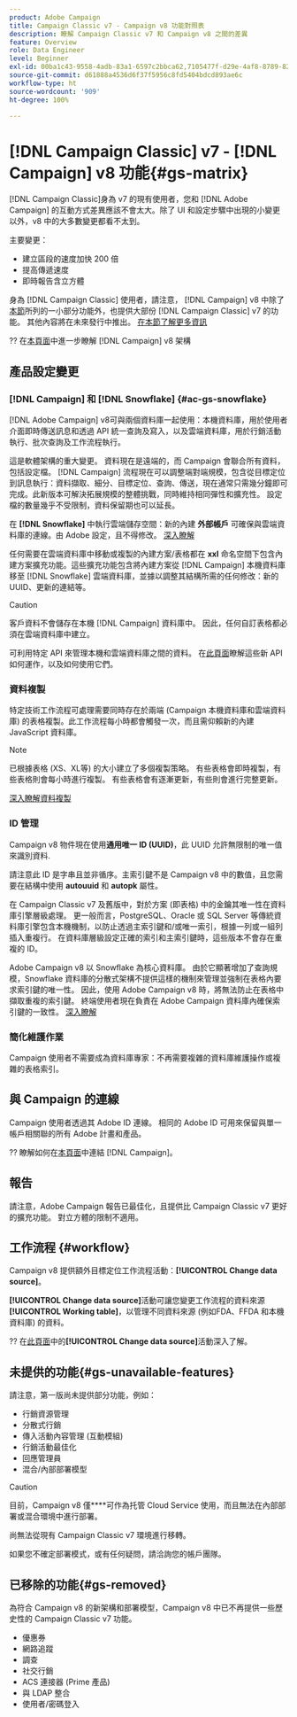 ```yaml
---
product: Adobe Campaign
title: Campaign Classic v7 - Campaign v8 功能對照表
description: 瞭解 Campaign Classic v7 和 Campaign v8 之間的差異
feature: Overview
role: Data Engineer
level: Beginner
exl-id: 00ba1c43-9558-4adb-83a1-6597c2bbca62,7105477f-d29e-4af8-8789-82b4459761b0
source-git-commit: d61888a4536d6f37f5956c8fd5404bdcd893ae6c
workflow-type: ht
source-wordcount: '909'
ht-degree: 100%

---
```


# [!DNL Campaign Classic] v7 - [!DNL Campaign] v8 功能{#gs-matrix}

[!DNL Campaign Classic]身為 v7 的現有使用者，您和 [!DNL Adobe Campaign] 的互動方式差異應該不會太大。除了 UI 和設定步驟中出現的小變更以外，v8 中的大多數變更都看不太到。

主要變更：

* 建立區段的速度加快 200 倍
* 提高傳遞速度
* 即時報告含立方體

身為 [!DNL Campaign Classic] 使用者，請注意， [!DNL Campaign] v8 中除了[本節](#gs-removed)所列的一小部分功能外，也提供大部份 [!DNL Campaign Classic] v7 的功能。 其他內容將在未來發行中推出。 [在本節了解更多資訊](#gs-unavailable-features)

?? 在[本頁面](../dev/architecture.md)中進一步瞭解 [!DNL Campaign] v8 架構

## 產品設定變更

### [!DNL Campaign] 和 [!DNL Snowflake] {#ac-gs-snowflake}

[!DNL Adobe Campaign] v8可與兩個資料庫一起使用：本機資料庫，用於使用者介面即時傳送訊息和透過 API 統一查詢及寫入，以及雲端資料庫，用於行銷活動執行、批次查詢及工作流程執行。

這是軟體架構的重大變更。 資料現在是遠端的，而 Campaign 會聯合所有資料，包括設定檔。 [!DNL Campaign] 流程現在可以調整端對端規模，包含從目標定位到訊息執行：資料擷取、細分、目標定位、查詢、傳送，現在通常只需幾分鐘即可完成。此新版本可解決拓展規模的整體挑戰，同時維持相同彈性和擴充性。 設定檔的數量幾乎不受限制，資料保留期也可以延長。

在 **[!DNL Snowflake]** 中執行雲端儲存空間：新的內建 **外部帳戶** 可確保與雲端資料庫的連線。由 Adobe 設定，且不得修改。 [深入瞭解](../config/external-accounts.md)

任何需要在雲端資料庫中移動或複製的內建方案/表格都在 **xxl** 命名空間下包含內建方案擴充功能。這些擴充功能包含將內建方案從 [!DNL Campaign] 本機資料庫移至 [!DNL Snowflake] 雲端資料庫，並據以調整其結構所需的任何修改：新的 UUID、更新的連結等。

>[!CAUTION]
>
> 客戶資料不會儲存在本機 [!DNL Campaign] 資料庫中。 因此，任何自訂表格都必須在雲端資料庫中建立。

可利用特定 API 來管理本機和雲端資料庫之間的資料。 在[此頁面](../dev/new-apis.md)瞭解這些新 API 如何運作，以及如何使用它們。

### 資料複製

特定技術工作流程可處理需要同時存在於兩端 (Campaign 本機資料庫和雲端資料庫) 的表格複製。此工作流程每小時都會觸發一次，而且需仰賴新的內建 JavaScript 資料庫。

>[!NOTE]
>
> 已根據表格 (XS、XL等) 的大小建立了多個複製策略。
> 有些表格會即時複製，有些表格則會每小時進行複製。 有些表格會有逐漸更新，有些則會進行完整更新。

[深入瞭解資料複製](../config/replication.md)

### ID 管理

Campaign v8 物件現在使用&#x200B;**通用唯一 ID (UUID)**，此 UUID 允許無限制的唯一值來識別資料.

請注意此 ID 是字串且並非循序。主索引鍵不是 Campaign v8 中的數值，且您需要在結構中使用 **autouuid** 和 **autopk** 屬性。

在 Campaign Classic v7 及舊版中，對於方案 (即表格) 中的金鑰其唯一性在資料庫引擎層級處理。 更一般而言，PostgreSQL、Oracle 或 SQL Server 等傳統資料庫引擎包含本機機制，以防止透過主索引鍵和/或唯一索引，根據一列或一組列插入重複行。 在資料庫層級設定正確的索引和主索引鍵時，這些版本不會存在重複的 ID。

Adobe Campaign v8 以 Snowflake 為核心資料庫。 由於它顯著增加了查詢規模，Snowflake 資料庫的分散式架構不提供這樣的機制來管理並強制在表格內要求索引鍵的唯一性。 因此，使用 Adobe Campaign v8 時，將無法防止在表格中擷取重複的索引鍵。 終端使用者現在負責在 Adobe Campaign 資料庫內確保索引鍵的一致性。 [深入瞭解](../dev/keys.md)

### 簡化維護作業

Campaign 使用者不需要成為資料庫專家：不再需要複雜的資料庫維護操作或複雜的表格索引。

## 與 Campaign 的連線

Campaign 使用者透過其 Adobe ID 連線。 相同的 Adobe ID 可用來保留與單一帳戶相關聯的所有 Adobe 計畫和產品。

?? 瞭解如何在[本頁面](connect.md)中連結 [!DNL Campaign]。

## 報告

請注意，Adobe Campaign 報告已最佳化，且提供比 Campaign Classic v7 更好的擴充功能。 對立方體的限制不適用。

## 工作流程 {#workflow}

Campaign v8 提供額外目標定位工作流程活動：**[!UICONTROL Change data source]**。

**[!UICONTROL Change data source]**&#x200B;活動可讓您變更工作流程的資料來源&#x200B;**[!UICONTROL Working table]**，以管理不同資料來源 (例如FDA、FFDA 和本機資料庫) 的資料。

?? 在[此頁面](../config/workflows.md#change-data-source-activity)中的&#x200B;**[!UICONTROL Change data source]**&#x200B;活動深入了解。

## 未提供的功能{#gs-unavailable-features}

請注意，第一版尚未提供部分功能，例如：

* 行銷資源管理
* 分散式行銷
* 傳入活動內容管理 (互動模組)
* 行銷活動最佳化
* 回應管理員
* 混合/內部部署模型

>[!CAUTION]
>
>目前，Campaign v8 僅&#x200B;****&#x200B;可作為托管 Cloud Service 使用，而且無法在內部部署或混合環境中進行部署。
>
>尚無法從現有 Campaign Classic v7 環境進行移轉。
>
>如果您不確定部署模式，或有任何疑問，請洽詢您的帳戶團隊。

## 已移除的功能{#gs-removed}

為符合 Campaign v8 的新架構和部署模型，Campaign v8 中已不再提供一些歷史性的 Campaign Classic v7 功能。

* 優惠券
* 網路追蹤
* 調查
* 社交行銷
* ACS 連接器 (Prime 產品)
* 與 LDAP 整合
* 使用者/密碼登入
